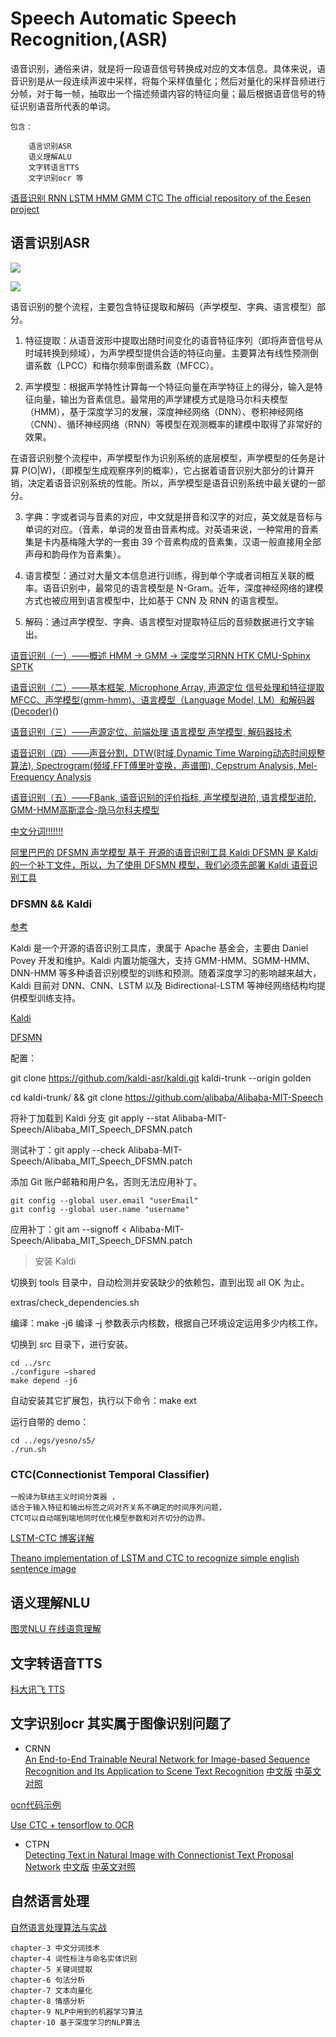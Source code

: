 # Speech Automatic Speech Recognition,(ASR)

语音识别，通俗来讲，就是将一段语音信号转换成对应的文本信息。具体来说，语音识别是从一段连续声波中采样，将每个采样值量化；然后对量化的采样音频进行分帧，对于每一帧，抽取出一个描述频谱内容的特征向量；最后根据语音信号的特征识别语音所代表的单词。

    包含：

        语言识别ASR 
        语义理解ALU 
        文字转语言TTS  
        文字识别ocr 等
[语音识别 RNN LSTM HMM GMM CTC The official repository of the Eesen project](https://github.com/Ewenwan/eesen)

## 语言识别ASR 
![](http://antkillerfarm.github.io/images/img2/speech.png)

![](http://antkillerfarm.github.io/images/img2/speech_2.png)

语音识别的整个流程，主要包含特征提取和解码（声学模型、字典、语言模型）部分。

1. 特征提取：从语音波形中提取出随时间变化的语音特征序列（即将声音信号从时域转换到频域），为声学模型提供合适的特征向量。主要算法有线性预测倒谱系数（LPCC）和梅尔频率倒谱系数（MFCC）。

2. 声学模型：根据声学特性计算每一个特征向量在声学特征上的得分，输入是特征向量，输出为音素信息。最常用的声学建模方式是隐马尔科夫模型（HMM），基于深度学习的发展，深度神经网络（DNN）、卷积神经网络（CNN）、循环神经网络（RNN）等模型在观测概率的建模中取得了非常好的效果。

在语音识别整个流程中，声学模型作为识别系统的底层模型，声学模型的任务是计算 P(O|W)，（即模型生成观察序列的概率），它占据着语音识别大部分的计算开销，决定着语音识别系统的性能。所以，声学模型是语音识别系统中最关键的一部分。

3. 字典：字或者词与音素的对应，中文就是拼音和汉字的对应，英文就是音标与单词的对应。（音素，单词的发音由音素构成。对英语来说，一种常用的音素集是卡内基梅隆大学的一套由 39 个音素构成的音素集，汉语一般直接用全部声母和韵母作为音素集）。

4. 语言模型：通过对大量文本信息进行训练，得到单个字或者词相互关联的概率。语音识别中，最常见的语言模型是 N-Gram。近年，深度神经网络的建模方式也被应用到语言模型中，比如基于 CNN 及 RNN 的语言模型。

5. 解码：通过声学模型、字典、语言模型对提取特征后的音频数据进行文字输出。

[语音识别（一）——概述 HMM -> GMM -> 深度学习RNN  HTK CMU-Sphinx SPTK ](http://antkillerfarm.github.io/graphics/2018/04/16/speech.html)

[语音识别（二）——基本框架, Microphone Array, 声源定位 信号处理和特征提取 MFCC、声学模型(gmm-hmm)、语言模型（Language Model, LM）和解码器(Decoder)](http://antkillerfarm.github.io/graphics/2018/04/17/speech_2.html)()

[语音识别（三）——声源定位、前端处理 语言模型 声学模型, 解码器技术](http://antkillerfarm.github.io/graphics/2018/04/23/speech_3.html)

[语音识别（四）——声音分割，DTW(时域,Dynamic Time Warping动态时间规整算法), Spectrogram(频域,FFT傅里叶变换，声谱图), Cepstrum Analysis, Mel-Frequency Analysis](http://antkillerfarm.github.io/graphics/2018/06/01/speech_4.html)

[语音识别（五）——FBank, 语音识别的评价指标, 声学模型进阶, 语言模型进阶, GMM-HMM高斯混合-隐马尔科夫模型](http://antkillerfarm.github.io/graphics/2018/06/06/speech_5.html)

[中文分词!!!!!!!](https://github.com/Ewenwan/cppjieba)


[阿里巴巴的 DFSMN 声学模型 基于 开源的语音识别工具 Kaldi DFSMN 是 Kaldi 的一个补丁文件，所以，为了使用 DFSMN 模型，我们必须先部署 Kaldi 语音识别工具 ]()

### DFSMN  && Kaldi

[参考](https://blog.csdn.net/zhanaolu4821/article/details/88977782)

Kaldi 是一个开源的语音识别工具库，隶属于 Apache 基金会，主要由 Daniel Povey 开发和维护。Kaldi 内置功能强大，支持 GMM-HMM、SGMM-HMM、DNN-HMM 等多种语音识别模型的训练和预测。随着深度学习的影响越来越大，Kaldi 目前对 DNN、CNN、LSTM 以及 Bidirectional-LSTM 等神经网络结构均提供模型训练支持。

[ Kaldi ](https://github.com/kaldi-asr/kaldi)

[ DFSMN ](https://github.com/alibaba/Alibaba-MIT-Speech)

配置：

git clone https://github.com/kaldi-asr/kaldi.git kaldi-trunk --origin golden


cd kaldi-trunk/  && git clone https://github.com/alibaba/Alibaba-MIT-Speech

将补丁加载到 Kaldi 分支 git apply --stat Alibaba-MIT-Speech/Alibaba_MIT_Speech_DFSMN.patch
 
测试补丁：git apply --check Alibaba-MIT-Speech/Alibaba_MIT_Speech_DFSMN.patch

添加 Git 账户邮箱和用户名，否则无法应用补丁。

    git config --global user.email "userEmail"
    git config --global user.name "username"
    
应用补丁：git am --signoff < Alibaba-MIT-Speech/Alibaba_MIT_Speech_DFSMN.patch

>  安装 Kaldi

切换到 tools 目录中，自动检测并安装缺少的依赖包，直到出现 all OK 为止。

extras/check_dependencies.sh

编译：make -j6  编译 –j 参数表示内核数，根据自己环境设定运用多少内核工作。

切换到 src 目录下，进行安装。

    cd ../src
    ./configure –shared
    make depend -j6
    
自动安装其它扩展包，执行以下命令：make ext

运行自带的 demo：

    cd ../egs/yesno/s5/
    ./run.sh


### CTC(Connectionist Temporal Classifier)
    一般译为联结主义时间分类器 ，
    适合于输入特征和输出标签之间对齐关系不确定的时间序列问题，
    CTC可以自动端到端地同时优化模型参数和对齐切分的边界。
    
[LSTM-CTC 博客详解](https://blog.csdn.net/laolu1573/article/details/78975419)

[Theano implementation of LSTM and CTC to recognize simple english sentence image ](https://github.com/Ewenwan/cnn-lstm-ctc)

## 语义理解NLU 
[图灵NLU 在线语意理解 ](https://github.com/Ewenwan/Ros/blob/master/src/voice_system/src/tl_nlu.cpp)

## 文字转语音TTS
[科大讯飞 TTS](https://github.com/Ewenwan/Ros/blob/master/src/voice_system/src/xf_tts.cpp)

## 文字识别ocr 其实属于图像识别问题了
* CRNN  
[An End-to-End Trainable Neural Network for Image-based Sequence Recognition and Its Application to Scene Text Recognition](https://arxiv.org/abs/1507.05717)
[中文版](http://noahsnail.com/2017/08/21/2017-8-21-CRNN%E8%AE%BA%E6%96%87%E7%BF%BB%E8%AF%91%E2%80%94%E2%80%94%E4%B8%AD%E6%96%87%E7%89%88/)
[中英文对照](http://noahsnail.com/2017/08/21/2017-8-21-CRNN%E8%AE%BA%E6%96%87%E7%BF%BB%E8%AF%91%E2%80%94%E2%80%94%E4%B8%AD%E8%8B%B1%E6%96%87%E5%AF%B9%E7%85%A7/)

[ocn代码示例](https://github.com/fengbingchun/OCR_Test)

[Use CTC + tensorflow to OCR ](https://github.com/ilovin/lstm_ctc_ocr)

* CTPN  
[Detecting Text in Natural Image with Connectionist Text Proposal Network](https://arxiv.org/abs/1609.03605)
[中文版](http://noahsnail.com/2018/02/02/2018-02-02-Detecting%20Text%20in%20Natural%20Image%20with%20Connectionist%20Text%20Proposal%20Network%E8%AE%BA%E6%96%87%E7%BF%BB%E8%AF%91%E2%80%94%E2%80%94%E4%B8%AD%E6%96%87%E7%89%88/)
[中英文对照](http://noahsnail.com/2018/02/02/2018-02-02-Detecting%20Text%20in%20Natural%20Image%20with%20Connectionist%20Text%20Proposal%20Network%E8%AE%BA%E6%96%87%E7%BF%BB%E8%AF%91%E2%80%94%E2%80%94%E4%B8%AD%E8%8B%B1%E6%96%87%E5%AF%B9%E7%85%A7/)

## 自然语言处理
[自然语言处理算法与实战](https://github.com/Ewenwan/learning-nlp)

    chapter-3 中文分词技术
    chapter-4 词性标注与命名实体识别
    chapter-5 关键词提取
    chapter-6 句法分析
    chapter-7 文本向量化
    chapter-8 情感分析
    chapter-9 NLP中用到的机器学习算法
    chapter-10 基于深度学习的NLP算法

